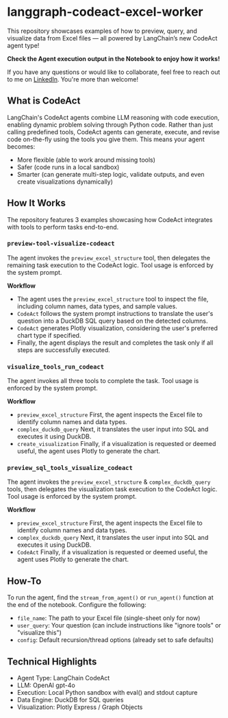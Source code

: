 # langgraph-codeact-excel-worker

This repository showcases examples of how to preview, query, and visualize data from Excel files — all powered by LangChain’s new CodeAct agent type!

**Check the Agent execution output in the Notebook to enjoy how it works!**

If you have any questions or would like to collaborate, feel free to reach out to me on [LinkedIn](https://www.linkedin.com/in/jenya-stoeva-60477249/). You're more than welcome!

## What is CodeAct

LangChain's CodeAct agents combine LLM reasoning with code execution, enabling dynamic problem solving through Python code. Rather than just calling predefined tools, CodeAct agents can generate, execute, and revise code on-the-fly using the tools you give them. This means your agent becomes:

* More flexible (able to work around missing tools)
* Safer (code runs in a local sandbox)
* Smarter (can generate multi-step logic, validate outputs, and even create visualizations dynamically)


## How It Works

The repository features 3 examples showcasing how CodeAct integrates with tools to perform tasks end-to-end.


### ```preview-tool-visualize-codeact```

The agent invokes the ```preview_excel_structure``` tool, then delegates the remaining task execution to the CodeAct logic. Tool usage is enforced by the system prompt.

**Workflow**

* The agent uses the ```preview_excel_structure``` tool to inspect the file, including column names, data types, and sample values.
* ```CodeAct``` follows the system prompt instructions to translate the user's question into a DuckDB SQL query based on the detected columns.
* ```CodeAct``` generates Plotly visualization, considering the user's preferred chart type if specified.
* Finally, the agent displays the result and completes the task only if all steps are successfully executed.


### ```visualize_tools_run_codeact```

The agent invokes all three tools to complete the task. Tool usage is enforced by the system prompt.

**Workflow**

* ```preview_excel_structure``` First, the agent inspects the Excel file to identify column names and data types.
* ```complex_duckdb_query``` Next, it translates the user input into SQL and executes it using DuckDB.
* ```create_visualization``` Finally, if a visualization is requested or deemed useful, the agent uses Plotly to generate the chart.

### ```preview_sql_tools_visualize_codeact```

The agent invokes the ```preview_excel_structure``` & ```complex_duckdb_query``` tools, then delegates the visualization task execution to the CodeAct logic. Tool usage is enforced by the system prompt.

**Workflow**

* ```preview_excel_structure``` First, the agent inspects the Excel file to identify column names and data types.
* ```complex_duckdb_query``` Next, it translates the user input into SQL and executes it using DuckDB.
* ```CodeAct``` Finally, if a visualization is requested or deemed useful, the agent uses Plotly to generate the chart.


## How-To

To run the agent, find the ```stream_from_agent()``` or ```run_agent()``` function at the end of the notebook. Configure the following:

* ```file_name```: The path to your Excel file (single-sheet only for now)
* ```user_query```: Your question (can include instructions like "ignore tools" or "visualize this")
* ```config```: Default recursion/thread options (already set to safe defaults)
  

## Technical Highlights

* Agent Type: LangChain CodeAct
* LLM: OpenAI gpt-4o
* Execution: Local Python sandbox with eval() and stdout capture
* Data Engine: DuckDB for SQL queries
* Visualization: Plotly Express / Graph Objects





